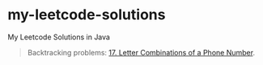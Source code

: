 # my-leetcode-solutions
My Leetcode Solutions in Java
>Backtracking problems:
[17. Letter Combinations of a Phone Number](https://leetcode.com/problems/letter-combinations-of-a-phone-number/).
